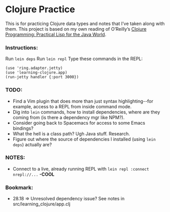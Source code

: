 # Clojure Practice

This is for practicing Clojure data types and notes that I’ve taken along with them. This project is based on my own reading of O’Reilly’s [Clojure Programming: Practical Lisp for the Java World](http://shop.oreilly.com/product/0636920013754.do).

### Instructions:
Run `lein deps`
Run `lein repl`
Type these commands in the REPL:
```
(use 'ring.adapter.jetty)
(use 'learning-clojure.app)
(run-jetty handler {:port 3000})
```


### TODO:
- Find a Vim plugin that does more than just syntax highlighting--for example, access to a REPL from inside command mode.
- Dig into `lein` commands, how to install dependencies, where are they coming from (is there a dependency mgr like NPM?).
- Consider going back to Spacemacs for access to some Emacs bindings?
- What the hell is a class path? Ugh Java stuff. Research.
- Figure out where the source of dependencies I installed (using `lein deps`) actually are?

### NOTES:
- Connect to a live, already running REPL with `lein repl :connect nrepl://...` **-COOL**

### Bookmark:
- 28.18 => Unresolved dependency issue? See notes in src/learning_clojure/app.clj
